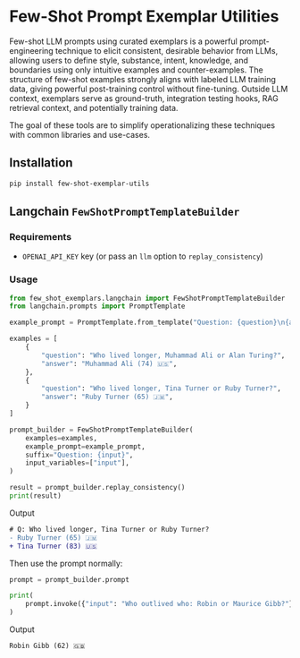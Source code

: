 # Few-Shot Prompt Exemplar Utilities

Few-shot LLM prompts using curated exemplars is a powerful prompt-engineering technique to elicit consistent, desirable behavior from LLMs, allowing users to define style, substance, intent, knowledge, and boundaries using only intuitive examples and counter-examples. The structure of few-shot examples strongly aligns with labeled LLM training data, giving powerful post-training control without fine-tuning. Outside LLM context, exemplars serve as ground-truth, integration testing hooks, RAG retrieval context, and potentially training data.

The goal of these tools are to simplify operationalizing these techniques with common libraries and use-cases.

## Installation

```bash
pip install few-shot-exemplar-utils
```

## Langchain `FewShotPromptTemplateBuilder`

### Requirements
- `OPENAI_API_KEY` key (or pass an `llm` option to `replay_consistency`)

### Usage

```python
from few_shot_exemplars.langchain import FewShotPromptTemplateBuilder
from langchain.prompts import PromptTemplate

example_prompt = PromptTemplate.from_template("Question: {question}\n{answer}")

examples = [
    {
        "question": "Who lived longer, Muhammad Ali or Alan Turing?",
        "answer": "Muhammad Ali (74) 🇺🇸",
    },
    {
        "question": "Who lived longer, Tina Turner or Ruby Turner?",
        "answer": "Ruby Turner (65) 🇯🇲",
    }
]

prompt_builder = FewShotPromptTemplateBuilder(
    examples=examples,
    example_prompt=example_prompt,
    suffix="Question: {input}",
    input_variables=["input"],
)

result = prompt_builder.replay_consistency()
print(result)
```

Output
```diff
# Q: Who lived longer, Tina Turner or Ruby Turner?
- Ruby Turner (65) 🇯🇲
+ Tina Turner (83) 🇺🇸
```

Then use the prompt normally:
```python
prompt = prompt_builder.prompt

print(
    prompt.invoke({"input": "Who outlived who: Robin or Maurice Gibb?"}).to_string()
)
```

Output
```text
Robin Gibb (62) 🇬🇧
```

